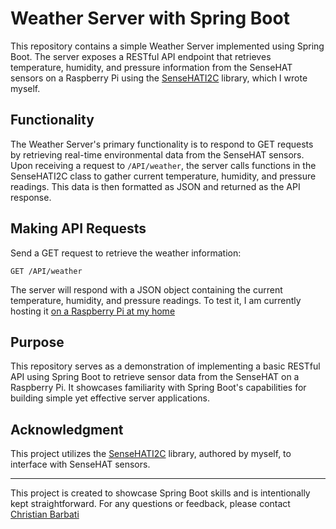 
# Weather Server with Spring Boot

This repository contains a simple Weather Server implemented using Spring Boot. The server exposes a RESTful API endpoint that retrieves temperature, humidity, and pressure information from the SenseHAT sensors on a Raspberry Pi using the [SenseHATI2C](https://github.com/chrisbarbati/SenseHatI2C/tree/main) library, which I wrote myself.

## Functionality

The Weather Server's primary functionality is to respond to GET requests by retrieving real-time environmental data from the SenseHAT sensors. Upon receiving a request to `/API/weather`, the server calls functions in the SenseHATI2C class to gather current temperature, humidity, and pressure readings. This data is then formatted as JSON and returned as the API response.

## Making API Requests

Send a GET request to retrieve the weather information:

```
GET /API/weather
```

The server will respond with a JSON object containing the current temperature, humidity, and pressure readings. To test it, I am currently hosting it [on a Raspberry Pi at my home](http://142.51.225.46:2048/API/weather)

## Purpose

This repository serves as a demonstration of implementing a basic RESTful API using Spring Boot to retrieve sensor data from the SenseHAT on a Raspberry Pi. It showcases familiarity with Spring Boot's capabilities for building simple yet effective server applications.

## Acknowledgment

This project utilizes the [SenseHATI2C](https://github.com/chrisbarbati/SenseHatI2C/tree/main) library, authored by myself, to interface with SenseHAT sensors.

---
This project is created to showcase Spring Boot skills and is intentionally kept straightforward. For any questions or feedback, please contact [Christian Barbati](mailto:chris.barbati@gmail.com)
```
